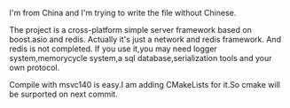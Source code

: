 I'm from China and I'm trying to write the file without Chinese.

The project is a cross-platform simple server framework based on boost.asio and redis. Actually it's just a network and redis framework.
And redis is not completed.
If you use it,you may need logger system,memorycycle system,a sql database,serialization tools and your own protocol.

Compile with msvc140 is easy.I am adding CMakeLists for it.So cmake will be surported on next commit.